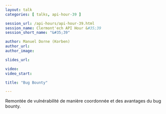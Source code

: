 ```yaml
---
layout: talk
categories: [ talks, api-hour-39 ]

session_url: /api-hours/api-hour-39.html
session_name: Clermont'ech API Hour &#35;39
session_short_name: "&#35;39"

author: Manuel Dorne (Korben)
author_url:
author_image:

slides_url:

video:
video_start:

title: "Bug Bounty"

---
```


Remontée de vulnérabilité de manière coordonnée et des avantages du bug bounty.

